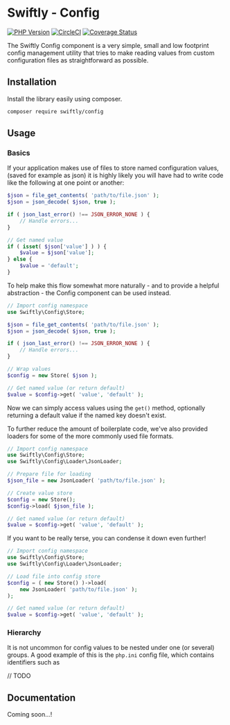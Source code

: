 # Swiftly - Config

[![PHP Version](https://img.shields.io/badge/php-^7.1-blue)](https://www.php.net/supported-versions)
[![CircleCI](https://circleci.com/gh/SwiftlyPHP/config/tree/main.svg?style=shield)](https://circleci.com/gh/SwiftlyPHP/config/tree/main)
[![Coverage Status](https://coveralls.io/repos/github/SwiftlyPHP/config/badge.svg?branch=main)](https://coveralls.io/github/SwiftlyPHP/config?branch=main)


The Swiftly Config component is a very simple, small and low footprint config
management utility that tries to make reading values from custom configuration
files as straightforward as possible.

## Installation

Install the library easily using composer.

```sh
composer require swiftly/config
```

## Usage
### Basics

If your application makes use of files to store named configuration values,
(saved for example as json) it is highly likely you will have had to write code
like the following at one point or another:

```php
$json = file_get_contents( 'path/to/file.json' );
$json = json_decode( $json, true );

if ( json_last_error() !== JSON_ERROR_NONE ) {
    // Handle errors...
}

// Get named value
if ( isset( $json['value'] ) ) {
    $value = $json['value'];
} else {
    $value = 'default';
}
```

To help make this flow somewhat more naturally - and to provide a helpful
abstraction - the Config component can be used instead.

```php
// Import config namespace
use Swiftly\Config\Store;

$json = file_get_contents( 'path/to/file.json' );
$json = json_decode( $json, true );

if ( json_last_error() !== JSON_ERROR_NONE ) {
    // Handle errors...
}

// Wrap values
$config = new Store( $json );

// Get named value (or return default)
$value = $config->get( 'value', 'default' );
```

Now we can simply access values using the `get()` method, optionally returning
a default value if the named key doesn't exist.

To further reduce the amount of boilerplate code, we've also provided loaders
for some of the more commonly used file formats.

```php
// Import config namespace
use Swiftly\Config\Store;
use Swiftly\Config\Loader\JsonLoader;

// Prepare file for loading
$json_file = new JsonLoader( 'path/to/file.json' );

// Create value store
$config = new Store();
$config->load( $json_file );

// Get named value (or return default)
$value = $config->get( 'value', 'default' );
```

If you want to be really terse, you can condense it down even further!

```php
// Import config namespace
use Swiftly\Config\Store;
use Swiftly\Config\Loader\JsonLoader;

// Load file into config store
$config = ( new Store() )->load(
    new JsonLoader( 'path/to/file.json' );
);

// Get named value (or return default)
$value = $config->get( 'value', 'default' );
```

### Hierarchy

It is not uncommon for config values to be nested under one (or several) groups.
A good example of this is the `php.ini` config file, which contains identifiers
such as

// TODO

## Documentation

Coming soon...!
